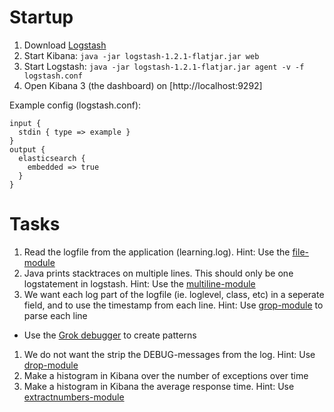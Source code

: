 
Startup
============

1. Download [Logstash](https://download.elasticsearch.org/logstash/logstash/logstash-1.2.1-flatjar.jar)
1. Start Kibana: ```java -jar logstash-1.2.1-flatjar.jar web```
1. Start Logstash: ```java -jar logstash-1.2.1-flatjar.jar agent -v -f logstash.conf```
1. Open Kibana 3 (the dashboard) on [http://localhost:9292]


Example config (logstash.conf):
```
input {
  stdin { type => example }
}
output {
  elasticsearch {
    embedded => true
  }
}
```


Tasks
=====

1. Read the logfile from the application (learning.log). Hint: Use the [file-module](http://logstash.net/docs/1.2.1/inputs/file)
1. Java prints stacktraces on multiple lines. This should only be one logstatement in logstash. Hint: Use the [multiline-module](http://logstash.net/docs/1.2.1/codecs/multiline)
1. We want each log part of the logfile (ie. loglevel, class, etc) in a seperate field, and to use the timestamp from each line. Hint: Use [grop-module](http://logstash.net/docs/1.2.1/filters/grok) to parse each line
  * Use the [Grok debugger](http://grokdebug.herokuapp.com/) to create patterns
1. We do not want the strip the DEBUG-messages from the log. Hint: Use [drop-module](http://logstash.net/docs/1.2.1/filters/drop)
1. Make a histogram in Kibana over the number of exceptions over time
1. Make a histogram in Kibana the average response time. Hint: Use [extractnumbers-module](http://logstash.net/docs/1.2.1/filters/extractnumbers)


